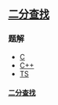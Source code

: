 ## [二分查找](https://leetcode-cn.com/problems/binary-search/)
### 题解
+ [C](../../c/768/704.c)
+ [C++](../../cpp/768/704.cpp)
+ [TS](../../ts/768/704.ts)

#### [二分查找](../../tags/binary-search.md)